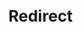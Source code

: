 ﻿---
layout: src/layouts/Redirect.astro
title: Redirect
redirect: https://octopus.com/docs/runbooks/runbook-permissions/index
pubDate:  2023-01-01
navSearch: false
navSitemap: false
navMenu: false
---

